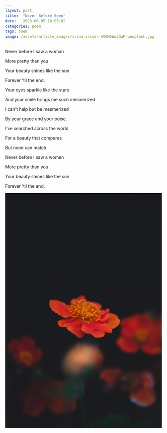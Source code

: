 ```yaml
---
layout: post
title:  "Never Before Seen"
date:   2023-06-05 18:05:02
categories: poem
tags: poem
image: /assets/article_images/irina-iriser-AV0M5WwJGwM-unsplash.jpg
---
```


Never before I saw a woman

More pretty than you

Your beauty shines like the sun

Forever 'til the end.

Your eyes sparkle like the stars

And your smile brings me such mesmerized

I can't help but be mesmerized

By your grace and your poise.

I've searched across the world

For a beauty that compares

But none can match.

Never before I saw a woman

More pretty than you

Your beauty shines like the sun

Forever 'til the end.

![Photo by Andriyko Podilnyk](/assets/article_images/andriyko-podilnyk-4Cep-u-04rA-unsplash.jpg "on Unsplash")



